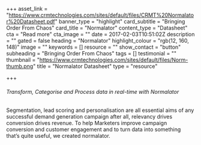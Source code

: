 +++
asset_link = "https://www.crmtechnologies.com/sites/default/files/CRMT%20Normalator%20Datasheet.pdf"
banner_type = "highlight"
card_subtitle = "Bringing Order From Chaos"
card_title = "Normalator"
content_type = "Datasheet"
cta = "Read more"
cta_image = ""
date = 2017-02-03T10:51:02Z
description = ""
gated = false
heading = "Normalator"
highlight_colour = "rgb(12, 160, 148)"
image = ""
keywords = []
resource = ""
show_contact = "button"
subheading = "Bringing Order From Chaos"
tags = []
testimonial = ""
thumbnail = "https://www.crmtechnologies.com/sites/default/files/Norm-thumb.png"
title = "Normalator Datasheet"
type = "resource"

+++
###### Transform, Categorise and Process data in real-time with Normalator

Segmentation, lead scoring and personalisation are all essential aims of any successful demand generation campaign after all, relevancy drives conversion drives revenue. To help Marketers improve campaign conversion and customer engagement and to turn data into something that’s quite useful, we created normalator.